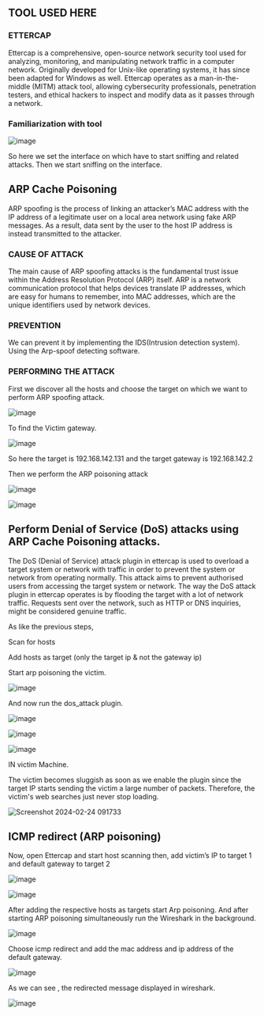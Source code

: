 ## TOOL USED HERE
### ETTERCAP
Ettercap is a comprehensive, open-source network security tool used for analyzing, monitoring, and manipulating network traffic in a computer network. Originally developed for Unix-like operating systems, it has since been adapted for Windows as well. Ettercap operates as a man-in-the-middle (MITM) attack tool, allowing cybersecurity professionals, penetration testers, and ethical hackers to inspect and modify data as it passes through a network.

### Familiarization with tool

![image](https://github.com/ananthan05/Cyber-Security-/assets/140697378/c925e528-b037-416f-bbd9-e0d9f40a41e7)


So here we set the interface on which have to start sniffing and related attacks. Then we start sniffing on the interface.

## ARP Cache Poisoning
ARP spoofing is the process of linking an attacker’s MAC address with the IP address of a legitimate user on a local area network using fake ARP messages. As a result, data sent by the user to the host IP address is instead transmitted to the attacker.

### CAUSE OF ATTACK
The main cause of ARP spoofing attacks is the fundamental trust issue within the Address Resolution Protocol (ARP) itself. ARP is a network communication protocol that helps devices translate IP addresses, which are easy for humans to remember, into MAC addresses, which are the unique identifiers used by network devices.

### PREVENTION
We can prevent it by implementing the IDS(Intrusion detection system).
Using the Arp-spoof detecting software.

### PERFORMING THE ATTACK
First we discover all the hosts and choose the target on which we want to perform ARP spoofing attack.

![image](https://github.com/udayk01/CYBER-SECURITY-LAB/assets/52235763/1abc621e-b30d-4f61-b425-49dbefa1f168)

To find the Victim gateway.

![image](https://github.com/udayk01/CYBER-SECURITY-LAB/assets/52235763/4241f597-7659-4b8b-83fb-23fa7b4afafe)

So here the target is 192.168.142.131 and the target gateway is 192.168.142.2

Then we perform the ARP poisoning attack

![image](https://github.com/udayk01/CYBER-SECURITY-LAB/assets/52235763/02f628b4-26e2-432c-9bc2-7981d68fe0f3)

![image](https://github.com/udayk01/CYBER-SECURITY-LAB/assets/52235763/f0bd6060-d291-403c-b595-a3881cd8490a)

## Perform Denial of Service (DoS) attacks using ARP Cache Poisoning attacks.

The DoS (Denial of Service) attack plugin in ettercap is used to overload a target system or network with traffic in order to prevent the system or network from operating normally. This attack aims to prevent authorised users from accessing the target system or network. The way the DoS attack plugin in ettercap operates is by flooding the target with a lot of network traffic. Requests sent over the network, such as HTTP or DNS inquiries, might be considered genuine traffic.

As like the previous steps,

Scan for hosts

Add hosts as target (only the target ip & not the gateway ip)

Start arp poisoning the victim. 

![image](https://github.com/udayk01/CYBER-SECURITY-LAB/assets/52235763/6df7ca18-70cf-490a-a634-929c3e8f357b)

And now run the dos_attack plugin.

![image](https://github.com/udayk01/CYBER-SECURITY-LAB/assets/52235763/fc7375f3-1f07-4063-af9b-747d0209b941)

![image](https://github.com/udayk01/CYBER-SECURITY-LAB/assets/52235763/f30552dd-7865-4afa-b7ab-305fc9bcc61d)

![image](https://github.com/udayk01/CYBER-SECURITY-LAB/assets/52235763/8a06f62f-f8fa-4e87-8e5b-6ea9e93608b7)

IN victim Machine.

The victim becomes sluggish as soon as we enable the plugin since the target IP starts sending the victim a large number of packets. Therefore, the victim's web searches just never stop loading.

![Screenshot 2024-02-24 091733](https://github.com/udayk01/CYBER-SECURITY-LAB/assets/52235763/e6d10b21-98c5-498b-b736-4c89bcce98c0)

## ICMP redirect (ARP poisoning)

Now, open Ettercap and start host scanning then, add victim’s IP to target 1 and default gateway to 
target 2 

![image](https://github.com/ananthan05/Cyber-Security-/assets/140697378/d4c90c7e-7de9-4813-87f4-d7dd9ac54dab)

![image](https://github.com/ananthan05/Cyber-Security-/assets/140697378/5b9cd8ab-bd3a-443d-a19b-a2f336a871ff)

After adding the respective hosts as targets start Arp poisoning. And after starting ARP poisoning simultaneously run the Wireshark in the background.

![image](https://github.com/ananthan05/Cyber-Security-/assets/140697378/d787c234-fab6-48a8-97fb-5d436270d516)

Choose icmp redirect and add the mac address and ip address of the default gateway.

![image](https://github.com/ananthan05/Cyber-Security-/assets/140697378/bbb3ba83-0c82-48b7-a39f-a899df73bbe1)

As we can see , the redirected message displayed in wireshark. 

![image](https://github.com/ananthan05/Cyber-Security-/assets/140697378/37f78c2e-63e4-4417-82b6-8e535415bb5f)
